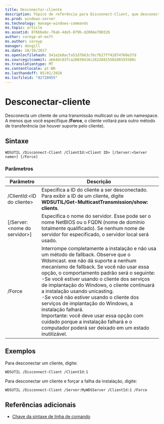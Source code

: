 ```yaml
---
title: Desconectar-cliente
description: Tópico de referência para Disconnect-Client, que desconecta um cliente de uma transmissão multicast ou de um namespace.
ms.prod: windows-server
ms.technology: manage-windows-commands
ms.topic: article
ms.assetid: 876bbe6c-76ab-4de5-879b-d2066e700326
author: coreyp-at-msft
ms.author: coreyp
manager: dongill
ms.date: 10/16/2017
ms.openlocfilehash: 541e2e0acfa51d7b63cf6cfb27ff42874760e37d
ms.sourcegitcommit: ab64dc83fca28039416c26226815502d0193500c
ms.translationtype: MT
ms.contentlocale: pt-BR
ms.lasthandoff: 05/01/2020
ms.locfileid: "82720955"
---
```

# <a name="disconnect-client"></a>Desconectar-cliente

Desconecta um cliente de uma transmissão multicast ou de um namespace. A menos que você especifique **/Force**, o cliente voltará para outro método de transferência (se houver suporte pelo cliente).

## <a name="syntax"></a>Sintaxe

```
WDSUTIL /Disconnect-Client /ClientId:<Client ID> [/Server:<Server name>] [/Force]
```

### <a name="parameters"></a>Parâmetros

|Parâmetro|Descrição|
|---------|-----------|
|/ClientId:\<ID do cliente>|Especifica a ID do cliente a ser desconectado. Para exibir a ID de um cliente, digite **WDSUTIL/Get-MulticastTransmission/show: clients**.|
|[/Server:\<nome do servidor>]|Especifica o nome do servidor. Esse pode ser o nome NetBIOS ou o FQDN (nome de domínio totalmente qualificado). Se nenhum nome de servidor for especificado, o servidor local será usado.|
|/Force|Interrompe completamente a instalação e não usa um método de fallback. Observe que o Wdsmcast. exe não dá suporte a nenhum mecanismo de fallback. Se você não usar essa opção, o comportamento padrão será o seguinte:</br>-Se você estiver usando o cliente dos serviços de implantação do Windows, o cliente continuará a instalação usando unicasting.</br>-Se você não estiver usando o cliente dos serviços de implantação do Windows, a instalação falhará.</br>Importante: você deve usar essa opção com cuidado porque a instalação falhará e o computador poderá ser deixado em um estado inutilizável.|

## <a name="examples"></a>Exemplos

Para desconectar um cliente, digite:
```
WDSUTIL /Disconnect-Client /ClientId:1
```
Para desconectar um cliente e forçar a falha da instalação, digite:
```
WDSUTIL /Disconnect-Client /Server:MyWDSServer /ClientId:1 /Force
```

## <a name="additional-references"></a>Referências adicionais

- [Chave da sintaxe de linha de comando](command-line-syntax-key.md)